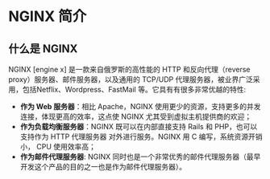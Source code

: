 # NGINX 简介

## 什么是 NGINX

NGINX [engine x] 是一款来自俄罗斯的高性能的 HTTP 和反向代理（reverse proxy）服务器、邮件服务器，以及通用的 TCP/UDP 代理服务器，被业界广泛采用，包括Netflix、Wordpress、FastMail 等。它具有有很多非常优越的特性:

* **作为 Web 服务器**：相比 Apache，NGINX 使用更少的资源，支持更多的并发连接，体现更高的效率，这点使 NGINX 尤其受到虚拟主机提供商的欢迎；
* **作为负载均衡服务器**：NGINX 既可以在内部直接支持 Rails 和 PHP，也可以支持作为  HTTP 代理服务器 对外进行服务。NGINX 用 C 编写，系统资源开销小， CPU 使用效率高；
* **作为邮件代理服务器**: NGINX 同时也是一个非常优秀的邮件代理服务器（最早开发这个产品的目的之一也是作为邮件代理服务器）。
